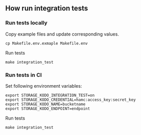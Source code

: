 ## How run integration tests

### Run tests locally

Copy example files and update corresponding values.

```shell
cp Makefile.env.exmaple Makefile.env
```

Run tests

```shell
make integration_test
```

### Run tests in CI

Set following environment variables:

```shell
export STORAGE_KODO_INTEGRATION_TEST=on
export STORAGE_KODO_CREDENTIAL=hamc:access_key:secret_key
export STORAGE_KODO_NAME=bucketname
export STORAGE_KODO_ENDPOINT=endpoint
```

Run tests

```shell
make integration_test
```
